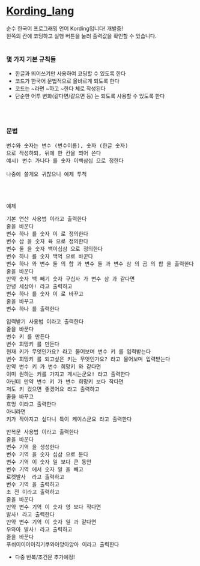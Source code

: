 # <a href = "https://recu3125.github.io/Kording_lang/">Kording_lang</a>
순수 한국어 프로그래밍 언어 Kording입니다! 개발중!<br>
왼쪽의 칸에 코딩하고 실행 버튼을 눌러 출력값을 확인할 수 있습니다.
<br>
<br>

### 몇 가지 기본 규칙들 
* 한글과 띄어쓰기만 사용하여 코딩할 수 있도록 한다
* 코드가 한국어 문법적으로 올바르게 되도록 한다
* 코드는 ~라면 ~하고 ~한다 체로 작성된다
* 단순한 어투 변화(같다면/같으면 등) 는 되도록 사용할 수 있도록 한다
<br>
<br>

### 문법
<pre>
변수와 숫자는 변수 (변수이름), 숫자 (한글 숫자)
으로 작성하되, 뒤에 한 칸을 띄어 쓴다
예시) 변수 가나다 를 숫자 이백삼십 으로 정한다

나중에 쓸게요 귀찮으니 예제 투척
</pre>

<br>
<br>
<br>예제
<pre>
기본 연산 사용법 이라고 출력한다
줄을 바꾼다
변수 하나 를 숫자 이 로 정의한다
변수 삼 을 숫자 육 으로 정의한다
변수 둘 을 숫자 백이십삼 으로 정의한다
변수 하나 를 숫자 백억 으로 바꾼다
변수 하나 와 변수 둘 의 합 과 변수 둘 과 변수 삼 의 곱 의 합 을 출력한다
줄을 바꾼다
만약 숫자 백 빼기 숫자 구십사 가 변수 삼 과 같다면
안녕 세상아! 라고 출력하고
변수 하나 를 숫자 이 로 바꾸고
줄을 바꾸고
변수 하나 를 출력한다
</pre>


<pre>
입력받기 사용법 이라고 출력한다
줄을 바꾼다
변수 키 를 만든다
변수 희망키 를 만든다
현재 키가 무엇인가요? 라고 물어보며 변수 키 를 입력받는다
변수 희망키 를 되고싶은 키는 무엇인가요? 라고 물어보며 입력받는다
만약 변수 키 가 변수 희망키 와 같다면
이미 원하는 키를 가지고 계시는군요! 라고 출력한다
아닌데 만약 변수 키 가 변수 희망키 보다 작다면
저도 키 컸으면 좋겠어요 라고 출력하고
줄을 바꾸고
흐엉 이라고 출력한다
아니라면
키가 작아지고 싶다니 특이 케이스군요 라고 출력한다
</pre>

<pre>
반복문 사용법 이라고 출력한다
줄을 바꾼다
변수 기역 을 생성한다
변수 기역 을 숫자 십삼 으로 둔다
변수 기역 이 숫자 일 보다 큰 동안
변수 기역 에서 숫자 일 을 빼고
로켓발사  라고 출력하고
변수 기역 을 출력하고
초 전 이라고 출력하고
줄을 바꾼다
만약 변수 기역 이 숫자 영 보다 작다면
발사! 라고 출력한다
만약 변수 기역 이 숫자 일 과 같다면
우와아 발사! 라고 출력하고
줄을 바꾼다
푸쉬이이이이긱기쿠와아앙아앙아 이라고 출력한다
</pre>

* 다중 반복/조건문 추가예정!